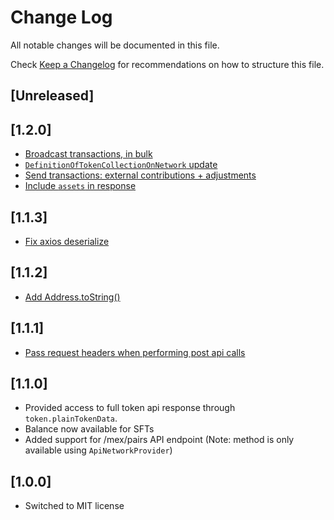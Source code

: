 # Change Log

All notable changes will be documented in this file.

Check [Keep a Changelog](http://keepachangelog.com/) for recommendations on how to structure this file.

## [Unreleased]

## [1.2.0]
 - [Broadcast transactions, in bulk](https://github.com/multiversx/mx-sdk-erdjs-network-providers/pull/28)
 - [`DefinitionOfTokenCollectionOnNetwork` update](https://github.com/multiversx/mx-sdk-erdjs-network-providers/pull/16)
 - [Send transactions: external contributions + adjustments](https://github.com/multiversx/mx-sdk-erdjs-network-providers/pull/31)
 - [Include `assets` in response](https://github.com/multiversx/mx-sdk-erdjs-network-providers/pull/14)

## [1.1.3]
 - [Fix axios deserialize](https://github.com/multiversx/mx-sdk-erdjs-network-providers/pull/29)

## [1.1.2]
 - [Add Address.toString()](https://github.com/multiversx/mx-sdk-erdjs-network-providers/pull/27)

## [1.1.1]
 - [Pass request headers when performing post api calls](https://github.com/multiversx/mx-sdk-erdjs-network-providers/pull/26)

## [1.1.0]

-   Provided access to full token api response through `token.plainTokenData`.
-   Balance now available for SFTs
-   Added support for /mex/pairs API endpoint (Note: method is only available using `ApiNetworkProvider`)

## [1.0.0]

-   Switched to MIT license
